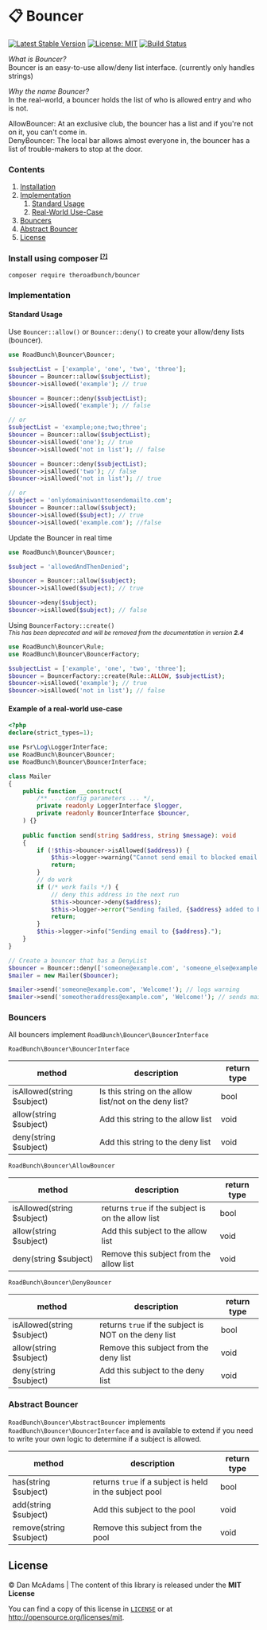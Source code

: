 # 📋 Bouncer
[![Latest Stable Version](https://img.shields.io/packagist/v/theroadbunch/bouncer.svg)](https://packagist.org/packages/theroadbunch/bouncer)
[![License: MIT](https://img.shields.io/badge/License-MIT-yellow.svg)](https://opensource.org/licenses/MIT)
[![Build Status](https://scrutinizer-ci.com/g/The-Road-Bunch/bouncer/badges/build.png?b=main)](https://scrutinizer-ci.com/g/The-Road-Bunch/bouncer/build-status/main)

_What is Bouncer?_  
Bouncer is an easy-to-use allow/deny list interface. (currently only handles strings)

_Why the name Bouncer?_  
In the real-world, a bouncer holds the list of who is allowed entry and who is not.

AllowBouncer: At an exclusive club, the bouncer has a list and if you're not on it, you can't come in.  
DenyBouncer: The local bar allows almost everyone in, the bouncer has a list of trouble-makers to stop at the door.

### Contents
1. [Installation](#install)
2. [Implementation](#Implementation)  
   1. [Standard Usage](#standard-usage)  
   2. [Real-World Use-Case](#example-of-a-real-world-use-case)  
3. [Bouncers](#bouncers)  
4. [Abstract Bouncer](#abstract-bouncer)  
5. [License](LICENSE)  

<a name="install"></a>
### Install using composer</a> <sup><small>[[?]](https://getcomposer.org)</small></sup>

`composer require theroadbunch/bouncer`

### Implementation

#### Standard Usage

Use `Bouncer::allow()` or `Bouncer::deny()` to create your allow/deny lists (bouncer).

```php
use RoadBunch\Bouncer\Bouncer;

$subjectList = ['example', 'one', 'two', 'three'];
$bouncer = Bouncer::allow($subjectList);
$bouncer->isAllowed('example'); // true

$bouncer = Bouncer::deny($subjectList);
$bouncer->isAllowed('example'); // false

// or
$subjectList = 'example;one;two;three';
$bouncer = Bouncer::allow($subjectList);
$bouncer->isAllowed('one'); // true
$bouncer->isAllowed('not in list'); // false

$bouncer = Bouncer::deny($subjectList);
$bouncer->isAllowed('two'); // false
$bouncer->isAllowed('not in list'); // true

// or 
$subject = 'onlydomainiwanttosendemailto.com';
$bouncer = Bouncer::allow($subject);
$bouncer->isAllowed($subject); // true
$bouncer->isAllowed('example.com'); //false
```

Update the Bouncer in real time
```php
use RoadBunch\Bouncer\Bouncer;

$subject = 'allowedAndThenDenied';

$bouncer = Bouncer::allow($subject);
$bouncer->isAllowed($subject); // true

$bouncer->deny($subject);
$bouncer->isAllowed($subject); // false
```

Using `BouncerFactory::create()`  
<sub>_This has been deprecated and will be removed from the documentation in version **2.4**_</sub>
```php
use RoadBunch\Bouncer\Rule;
use RoadBunch\Bouncer\BouncerFactory;

$subjectList = ['example', 'one', 'two', 'three'];
$bouncer = BouncerFactory::create(Rule::ALLOW, $subjectList);
$bouncer->isAllowed('example'); // true
$bouncer->isAllowed('not in list'); // false
```

#### Example of a real-world use-case

```php
<?php
declare(strict_types=1);

use Psr\Log\LoggerInterface;
use RoadBunch\Bouncer\Bouncer;
use RoadBunch\Bouncer\BouncerInterface;

class Mailer
{
    public function __construct(      
        /** ... config parameters ... */,
        private readonly LoggerInterface $logger,
        private readonly BouncerInterface $bouncer, 
    ) {}
    
    public function send(string $address, string $message): void
    {
        if (!$this->bouncer->isAllowed($address)) {
            $this->logger->warning("Cannot send email to blocked email address: {$address}");
            return;
        }
        // do work
        if (/* work fails */) {
            // deny this address in the next run
            $this->bouncer->deny($address);
            $this->logger->error("Sending failed, {$address} added to block list.")
            return;
        }
        $this->logger->info("Sending email to {$address}.");                               
    }
}

// Create a bouncer that has a DenyList
$bouncer = Bouncer::deny(['someone@example.com', 'someone_else@example.com']);
$mailer = new Mailer($bouncer);

$mailer->send('someone@example.com', 'Welcome!'); // logs warning
$mailer->send('someotheraddress@example.com', 'Welcome!'); // sends mail
```

### Bouncers
All bouncers implement `RoadBunch\Bouncer\BouncerInterface`

`RoadBunch\Bouncer\BouncerInterface`

| method                     | description                                            | return type |
|----------------------------|--------------------------------------------------------|-------------|
| isAllowed(string $subject) | Is this string on the allow list/not on the deny list? | bool        |
| allow(string $subject)     | Add this string to the allow list                      | void        |
| deny(string $subject)      | Add this string to the deny list                       | void        |

`RoadBunch\Bouncer\AllowBouncer`

| method                     | description                                        | return type |
|----------------------------|----------------------------------------------------|-------------|
| isAllowed(string $subject) | returns `true` if the subject is on the allow list | bool        |
| allow(string $subject)     | Add this subject to the allow list                 | void        |
| deny(string $subject)      | Remove this subject from the allow list            | void        |

`RoadBunch\Bouncer\DenyBouncer`

| method                     | description                                           | return type |
|----------------------------|-------------------------------------------------------|-------------|
| isAllowed(string $subject) | returns `true` if the subject is NOT on the deny list | bool        |
| allow(string $subject)     | Remove this subject from the deny list                | void        |
| deny(string $subject)      | Add this subject to the deny list                     | void        |

### Abstract Bouncer
`RoadBunch\Bouncer\AbstractBouncer` implements `RoadBunch\Bouncer\BouncerInterface` and is available to extend if you need to write your own logic to determine if a subject is allowed.

| method                  | description                                             | return type |
|-------------------------|---------------------------------------------------------|-------------|
| has(string $subject)    | returns `true` if a subject is held in the subject pool | bool        |
| add(string $subject)    | Add this subject to the pool                            | void        |
| remove(string $subject) | Remove this subject from the pool                       | void        |

## License
&copy; Dan McAdams | The content of this library is released under the **MIT License**

You can find a copy of this license in [`LICENSE`](LICENSE) or at http://opensource.org/licenses/mit.
